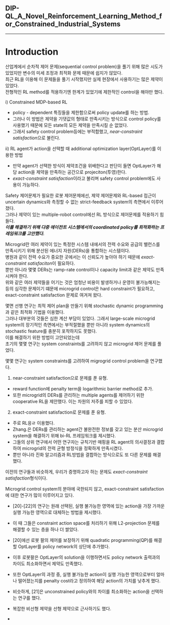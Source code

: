 ## DIP-QL_A_Novel_Reinforcement_Learning_Method_for_Constrained_Industrial_Systems   
***
# Introduction  
산업계에서 순차적 제어 문제(sequential control problem)을 풀기 위해 많은 시도가 있었지만 변수의 미세 조정과 최적화 문제 때문에 쉽지가 않았다.   
최근 RL을 이용해 이 문제들을 풀기 시작했지만 실제 현장에서 사용하기는 많은 제약이 있었다.  
전형적인 RL method를 적용하기엔 한계가 있었기에 제한적인 control을 해야만 했다.   

i) Constrained MDP-based RL  
 - policy - dependent 특징들을 제한함으로써 policy update를 하는 방법.
 - 그러나 이 방법은 제약을 기댓값의 형태로 만족시키는 방식으로 control policy를 사용했기 때문에 모든 state의 모든 제약을 만족시킬 순 없었다.
 - 그래서 safety control problem등에는 부적합했고, *near-constraint satisfaction*으로 불린다.  

ii) RL agent가 action을 선택할 때 additional optimization layer(OptLayer)를 이용한 방법  
 - 만약 agent가 선택한 방식이 제약조건을 위배한다고 판단이 들면 OptLayer가 해당 action을 제약을 만족하는 공간으로 projeciton(투영)한다.
 - *exact-constraint satisfaction*이라고 불리며 safety control problem에도 사용이 가능하다.

Safety 제어문제가 필요한 로봇 제어문제에선, 제약 제어문제와 RL-based 접근이 uncertain dynamics와 측정할 수 없는 strict-feedback system의 측면에서 이루어졌다.  
그러나 제약이 있는 multiple-robot control에선 RL 방식으로 제어문제를 적용하기 힘들다.  
***이를 해결하기 위해 댜중 에이전트 시스템에서의 coordinated policy를 최적화하는 프레임워크를 고안했다.***   

Microgrid란 여러 제약이 있는 특정한 시스템 내에서의 전력 수요와 공급의 밸런스를 만족시키기 위해 분산된 에너지 자원(DERs)을 통합하는 시스템이다.   
병원과 같이 전력 수요가 중요한 곳에서는 이 신뢰도가 높아야 하기 때문에 *exact-constraint satisfaciton*이 필요하다.  
뿐만 아니라 몇몇 DERs는 ramp-rate control이나 capacity limit과 같은 제약도 만족시켜야 한다.  
위와 같은 여러 제약들을 어기는 것은 엄청난 비용이 발생하거나 운영이 불가능해지는 등의 심각한 문제이기 떄문에 microgrid control은 hard constraint가 필요하고, exact-constraint satisfaction 문제로 여겨져 왔다.  

몇면 선행 연구는 최적 제어 plan을 만들기 위해 stochastic dynamic programming과 같은 최적화 기법을 이용했다.  
그러나 대부분의 것들은 심한 계산 부담이 있었다. 그래서 large-scale microgrid system의 장기적인 측면에서는 부적절했을 뿐만 아니라 system dynamics의 stochastic feature를 충분히 포착하지도 못했다.  
이를 해결하기 위한 방법이 고안되었는데  
초기의 몇몇 연구는 system constraints를 고려하지 않고 microgrid 제어 문제를 풀었다.  

몇몇 연구는 system constraints를 고려하여 migrogrid control problem을 연구했다.  
1) near-constraint satisfaction으로 문제를 푼 유형.
 - reward function에 penalty term을 logarithmic barrier method로 추가.
 - 또한 microgrid의 DERs를 관리하는 multiple agents를 제어하기 위한 cooperative RL을 제안했다. 이는 차원의 저주를 피할 수 있었다.

2) exact-constraint satisfaction로 문제를 푼 유형.
 - 주로 RL응ㄹ 이용했다.
 - Zhang.은 DERs를 관리하는 agent간 불완전한 정보를 갖고 있는 분산 microgrid system을 해결하기 위해 bi-RL 프레임워크를 제시했다.
 - 그들의 상위 연구에서 어떤 연구자는 규칙기반 매핑을 RL agent의 의사결정과 결합하여 microgrid의 전력 균형 방정식을 정확하게 만족시켰다.
 - 뿐만 아니라 진화 알고리즘과 RL방법을 결합하는 방식으로도 또 다른 문제를 해결했다.

이전의 연구들과 비슷하게, 우리가 증명하고자 하는 문제도 *exact-constraint satisfaction*형식이다.  

Microgrid control system의 분야에 국한되지 않고, exact-constraint satisfaction에 대한 연구가 많이 이루어지고 있다.  
 - [20]-[22]의 연구는 원래 선택된, 실행 불가능한 영역에 있는 action을 가장 가까운 실행 가능한 영역으로 대체하는 방법을 제시했다.
 - 이 때 그들은 constraint action space를 처리하기 위해 L2-projection 문제를 해결할 수 있는 층을 하나 더 쌀았다.   

 - [20]에선 로봇 팔의 제어를 보장하기 위해 quadratic programming(QP)를 해결할 OptLayer를 policy network의 상단에 추가했다.
 - 이후 로봇팔은 OptLayer의 solution을 이행하면서도 policy network 출력과의 차이도 최소화하면서 제약도 만족했다.
 - 또한 OptLayer의 과정 중, 실행 불가능한 action이 실행 가능한 영역으로부터 얼마나 떨어졌는지를 penalty cost라고 정의하여 해당 action의 가치를 낮추게 했다.
 - 비슷하게, [21]은 unconstrained policy와의 차이를 최소화하는 action을 선택하는 연구를 했다.
 - 복잡한 비선형 제약을 선형 제약으로 근사하기도 했다.
 - 




